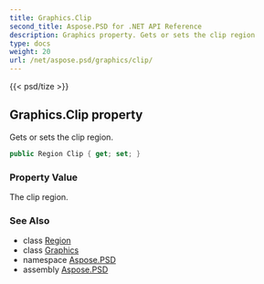 ```yaml
---
title: Graphics.Clip
second_title: Aspose.PSD for .NET API Reference
description: Graphics property. Gets or sets the clip region
type: docs
weight: 20
url: /net/aspose.psd/graphics/clip/
---
```

{{< psd/tize >}}
## Graphics.Clip property

Gets or sets the clip region.

```csharp
public Region Clip { get; set; }
```

### Property Value

The clip region.

### See Also

* class [Region](../../region/)
* class [Graphics](../)
* namespace [Aspose.PSD](../../../aspose.psd/)
* assembly [Aspose.PSD](../../../)


